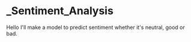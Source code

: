 # _Sentiment_Analysis
Hello I'll make a model to predict sentiment whether it's neutral, good or bad.
